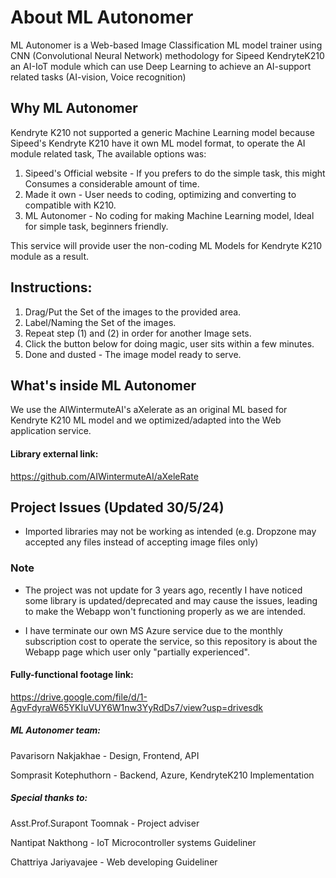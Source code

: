 # About ML Autonomer
ML Autonomer is a Web-based Image Classification ML model trainer using CNN (Convolutional Neural Network) methodology for Sipeed KendryteK210 an AI-IoT module which can use Deep Learning to achieve an AI-support related tasks (AI-vision, Voice recognition)

## Why ML Autonomer
Kendryte K210 not supported a generic Machine Learning model because Sipeed's Kendryte K210 have it own ML model format, to operate the AI module related task, The available options was:
1) Sipeed's Official website - If you prefers to do the simple task, this might Consumes a considerable amount of time.
2) Made it own - User needs to coding, optimizing and converting to compatible with K210.
3) ML Autonomer - No coding for making Machine Learning model, Ideal for simple task, beginners friendly.

This service will provide user the non-coding ML Models for Kendryte K210 module as a result.

## Instructions:
1. Drag/Put the Set of the images to the provided area.
2. Label/Naming the Set of the images.
3. Repeat step (1) and (2) in order for another Image sets.
4. Click the button below for doing magic, user sits within a few minutes.
5. Done and dusted - The image model ready to serve.

## What's inside ML Autonomer
We use the AIWintermuteAI's aXelerate as an original ML based for Kendryte K210 ML model and we optimized/adapted into the Web application service.

#### Library external link:
https://github.com/AIWintermuteAI/aXeleRate

## Project Issues (Updated 30/5/24)
- Imported libraries may not be working as intended (e.g. Dropzone may accepted any files instead of accepting image files only)

### Note
- The project was not update for 3 years ago, recently I have noticed  some library is updated/deprecated and may cause the issues, leading to make the Webapp won't functioning properly as we are intended.

- I have terminate our own MS Azure service due to the monthly subscription cost to operate the service, so this repository is about the Webapp page which user only "partially experienced".


#### Fully-functional footage link:
https://drive.google.com/file/d/1-AgvFdyraW65YKIuVUY6W1nw3YyRdDs7/view?usp=drivesdk


##### ML Autonomer team:
Pavarisorn Nakjakhae - Design, Frontend, API

Somprasit Kotephuthorn - Backend, Azure, KendryteK210 Implementation


##### Special thanks to:
Asst.Prof.Surapont Toomnak - Project adviser

Nantipat Nakthong - IoT Microcontroller systems Guideliner

Chattriya Jariyavajee - Web developing Guideliner
